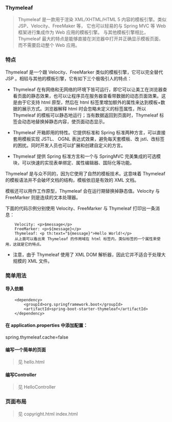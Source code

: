 ### Thymeleaf
> Thymeleaf 是一款用于渲染 XML/XHTML/HTML 5 内容的模板引擎。类似 JSP、Velocity、FreeMaker 等，
它也可以轻易的与 Spring MVC 等 Web 框架进行集成作为 Web 应用的模板引擎。
与其他模板引擎相比，Thymeleaf 最大的特点是能够直接在浏览器中打开并正确显示模板页面，而不需要启动整个 Web 应用。

### 特点

Thymeleaf 是一个跟 Velocity、FreeMarker 类似的模板引擎，它可以完全替代 JSP 。相较与其他的模板引擎，它有如下三个极吸引人的特点：

- Thymeleaf 在有网络和无网络的环境下皆可运行，即它可以让美工在浏览器查看页面的静态效果，也可以让程序员在服务器查看带数据的动态页面效果。这是由于它支持 html 原型，然后在 html 标签里增加额外的属性来达到模板+数据的展示方式。浏览器解释 html 时会忽略未定义的标签属性，所以 Thymeleaf 的模板可以静态地运行；当有数据返回到页面时，Thymeleaf 标签会动态地替换掉静态内容，使页面动态显示。

- Thymeleaf 开箱即用的特性。它提供标准和 Spring 标准两种方言，可以直接套用模板实现 JSTL、 OGNL 表达式效果，避免每天套模板、改 jstl、改标签的困扰。同时开发人员也可以扩展和创建自定义的方言。

- Thymeleaf 提供 Spring 标准方言和一个与 SpringMVC 完美集成的可选模块，可以快速的实现表单绑定、属性编辑器、国际化等功能。

Thymeleaf 是与众不同的，因为它使用了自然的模板技术。这意味着 Thymeleaf 的模板语法并不会破坏文档的结构，模板依旧是有效的 XML 文档。

模板还可以用作工作原型，Thymeleaf 会在运行期替换掉静态值。Velocity 与 FreeMarker 则是连续的文本处理器。

下面的代码示例分别使用 Velocity、FreeMarker 与 Thymeleaf 打印出一条消息：

        Velocity: <p>$message</p>
        FreeMarker: <p>${message}</p>
        Thymeleaf: <p th:text="${message}">Hello World!</p>
        从上面可以看出来 Thymeleaf 的作用域在 html 标签内，类似标签的一个属性来使用，这就是它的特点。

- 注意，由于 Thymeleaf 使用了 XML DOM 解析器，因此它并不适合于处理大规模的 XML 文件。


### 简单用法

#### 导入依赖

        <dependency>
            <groupId>org.springframework.boot</groupId>
            <artifactId>spring-boot-starter-thymeleaf</artifactId>
        </dependency>

#### 在 application.properties 中添加配置：

spring.thymeleaf.cache=false

#### 编写一个简单的页面 
> 见 hello.html

#### 编写Controller 
> 见 HelloController

### 页面布局

> 见 copyright.html  index.html 

